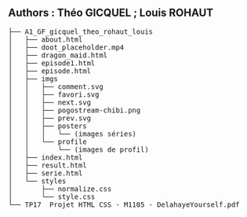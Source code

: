 

## Authors : Théo GICQUEL ; Louis ROHAUT



<pre>
├── A1_GF_gicquel_theo_rohaut_louis
│   ├── about.html
│   ├── doot_placeholder.mp4
│   ├── dragon_maid.html
│   ├── episode1.html
│   ├── episode.html
│   ├── imgs
│   │   ├── comment.svg
│   │   ├── favori.svg
│   │   ├── next.svg
│   │   ├── pogostream-chibi.png
│   │   ├── prev.svg
│   │   ├── posters
│   │   │   └── (images séries)
│   │   └── profile
│   │       └── (images de profil)
│   ├── index.html
│   ├── result.html
│   ├── serie.html
│   └── styles
│       ├── normalize.css
│       └── style.css
└── TP17_ Projet HTML_CSS - M1105 - DelahayeYourself.pdf
</pre>
